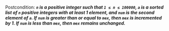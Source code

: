 Postcondition: ***`n` is a positive integer such that `1 ≤ n ≤ 100000`, `a` is a sorted list of `n` positive integers with at least 1 element, and `num` is the second element of `a`. If `num` is greater than or equal to `mex`, then `mex` is incremented by 1. If `num` is less than `mex`, then `mex` remains unchanged.***